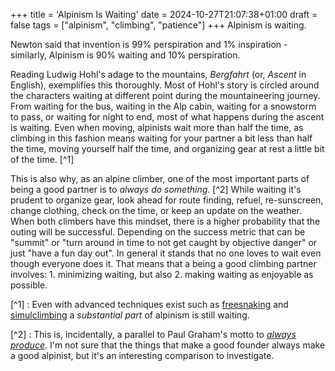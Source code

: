 +++
title = 'Alpinism Is Waiting'
date = 2024-10-27T21:07:38+01:00
draft = false
tags = ["alpinism", "climbing", "patience"]
+++
Alpinism is waiting.

Newton said that invention is 99% perspiration and 1% inspiration - similarly, Alpinism is 90% waiting and 10% perspiration.

Reading Ludwig Hohl's adage to the mountains, _Bergfahrt_ (or, _Ascent_ in English), exemplifies this thoroughly.
Most of Hohl's story is circled around the characters waiting at different point during the mountaineering journey.
From waiting for the bus, waiting in the Alp cabin, waiting for a snowstorm to pass, or waiting for night to end, most of what happens during the ascent is waiting.
Even when moving, alpinists wait more than half the time, as climbing in this fashion means waiting for your partner a bit less than half the time, moving yourself half the time, and organizing gear at rest a little bit of the time. [^1]

This is also why, as an alpine climber, one of the most important parts of being a good partner is to _always do something_. [^2]
While waiting it's prudent to organize gear, look ahead for route finding, refuel, re-sunscreen, change clothing, check on the time, or keep an update on the weather.
When both climbers have this mindset, there is a higher probability that the outing will be successful.
Depending on the success metric that can be "summit" or "turn around in time to not get caught by objective danger" or just "have a fun day out".
In general it stands that no one loves to wait even though everyone does it.
That means that a being a good climbing partner involves: 1. minimizing waiting, but also 2. making waiting as enjoyable as possible.


[^1] : Even with advanced techniques exist such as [freesnaking](https://www.freesnakeclimbing.com/advanced-climbing-systems/freesnake-fix-and-follow) and [simulclimbing](https://www.brentbarghahn.com/climbing-blog/safe-simuling-2022) a _substantial part_ of alpinism is still waiting.

[^2] : This is, incidentally, a parallel to Paul Graham's motto to [_always produce_](https://paulgraham.com/love.html). I'm not sure that the things that make a good founder always make a good alpinist, but it's an interesting comparison to investigate.